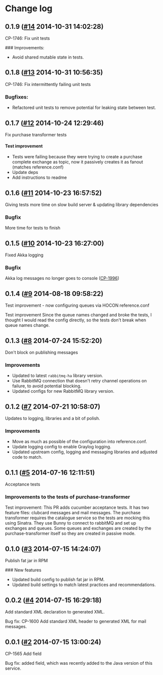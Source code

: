 # Change log

## 0.1.9 ([#14](https://git.mobcastdev.com/Hermes/purchase-transformer/pull/14) 2014-10-31 14:02:28)

CP-1746: Fix unit tests

### Improvements:

- Avoid shared mutable state in tests.


## 0.1.8 ([#13](https://git.mobcastdev.com/Hermes/purchase-transformer/pull/13) 2014-10-31 10:56:35)

CP-1746: Fix intermittently failing unit tests

### Bugfixes:

- Refactored unit tests to remove potential for leaking state between test.


## 0.1.7 ([#12](https://git.mobcastdev.com/Hermes/purchase-transformer/pull/12) 2014-10-24 12:29:46)

Fix purchase transformer tests

#### Test improvement
* Tests were failing because they were trying to create a purchase complete exchange as topic, now it passively creates it as fanout (matches reference.conf)
* Update deps
* Add instructions to readme 

## 0.1.6 ([#11](https://git.mobcastdev.com/Hermes/purchase-transformer/pull/11) 2014-10-23 16:57:52)

Giving tests more time on slow build server & updating library dependencies

### Bugfix

More time for tests to finish

## 0.1.5 ([#10](https://git.mobcastdev.com/Hermes/purchase-transformer/pull/10) 2014-10-23 16:27:00)

Fixed Akka logging

### Bugfix

Akka log messages no longer goes to console ([CP-1996](http://jira.blinkbox.local/jira/browse/CP-1996))

## 0.1.4 ([#9](https://git.mobcastdev.com/Hermes/purchase-transformer/pull/9) 2014-08-18 09:58:22)

Test improvement - now configuring queues via HOCON reference.conf

Test improvement
Since the queue names changed and broke the tests, I thought I would read the config directly, so the tests don't break when queue names change.

## 0.1.3 ([#8](https://git.mobcastdev.com/Hermes/purchase-transformer/pull/8) 2014-07-24 15:52:20)

Don't block on publishing messages

### Improvements

- Updated to latest `rabbitmq-ha` library version.
- Use RabbitMQ connection that doesn't retry channel operations on failure, to avoid potential blocking.
- Updated configs for new RabbitMQ library version.


## 0.1.2 ([#7](https://git.mobcastdev.com/Hermes/purchase-transformer/pull/7) 2014-07-21 10:58:07)

Updates to logging, libraries and a bit of polish.

### Improvements

- Move as much as possible of the configuration into reference.conf.
- Update logging config to enable Graylog logging.
- Updated upstream config, logging and messaging libraries and adjusted code to match.


## 0.1.1 ([#5](https://git.mobcastdev.com/Hermes/purchase-transformer/pull/5) 2014-07-16 12:11:51)

Acceptance tests

### Improvements to the tests of purchase-transformer

Test improvement: This PR adds cucumber acceptance tests. It has two feature files: clubcard messages and mail messages. The purchase transformer requires the catalogue service so the tests are mocking this using Sinatra. They use Bunny to connect to rabbitMQ and set up exchanges and queues. Some queues and exchanges are created by the purchase-transformer itself so they are created in passive mode.

## 0.1.0 ([#3](https://git.mobcastdev.com/Hermes/purchase-transformer/pull/3) 2014-07-15 14:24:07)

Publish fat jar in RPM

### New features

- Updated build config to publish fat jar in RPM.
- Updated build settings to match latest practices and recommendations.


## 0.0.2 ([#4](https://git.mobcastdev.com/Hermes/purchase-transformer/pull/4) 2014-07-15 16:29:18)

Add standard XML declaration to generated XML.

Bug fix: CP-1600 Add standard XML header to generated XML for mail messages.

## 0.0.1 ([#2](https://git.mobcastdev.com/Hermes/purchase-transformer/pull/2) 2014-07-15 13:00:24)

CP-1565 Add <transactionValue> field

Bug fix: added <transactionValue> field, which was recently added to the Java version of this service.

